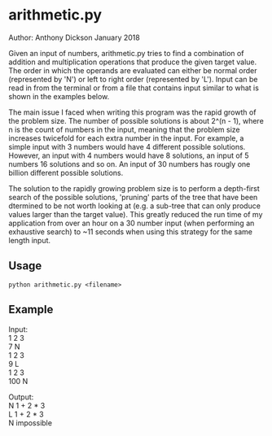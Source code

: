 # arithmetic.py

Author: Anthony Dickson
January 2018

Given an input of numbers, arithmetic.py tries to find a combination of addition and multiplication operations that produce the given target value.
The order in which the operands are evaluated can either be normal order (represented by 'N') or left to right order (represented by 'L').
Input can be read in from the terminal or from a file that contains input similar to what is shown in the examples below.

The main issue I faced when writing this program was the rapid growth of the problem size. The number of possible solutions is about 2^(n - 1),
 where n is the count of numbers in the input, meaning that the problem size increases twicefold for each extra number in the input.
For example, a simple input with 3 numbers would have 4 different possible solutions. However, an input with 4 numbers would have 8 solutions, an input of 5 numbers 16 solutions and so on. An input of 30 numbers has rougly one billion different possible solutions.

The solution to the rapidly growing problem size is to perform a depth-first search of the possible solutions, 'pruning' parts of the tree that have been dtermined to be not worth looking at (e.g. a sub-tree that can only produce values larger than the target value). This greatly reduced the run time of my application from over an hour on a 30 number input (when performing an exhaustive search) to ~11 seconds when using this strategy for the same length input.

## Usage

```shell
python arithmetic.py <filename>
```

## Example

Input:  
1 2 3  
7 N  
1 2 3  
9 L  
1 2 3  
100 N

Output:  
N 1 + 2 * 3  
L 1 + 2 * 3  
N impossible